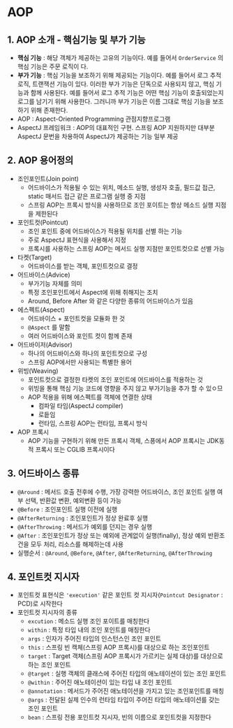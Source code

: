 # AOP

## 1. AOP 소개 - 핵심기능 및 부가 기능

* **핵심 기능** : 해당 객체가 제공하는 고유의 기능이다. 예를 들어서 `OrderService` 의 핵심 기능은 주문 로직이
다.
* **부가 기능** : 핵심 기능을 보조하기 위해 제공되는 기능이다. 예를 들어서 로그 추적 로직, 트랜잭션 기능이 있다. 이러한 부가 기능은 단독으로 사용되지 않고, 핵심 기능과 함께 사용된다. 예를 들어서 로그 추적 기능은 어떤 핵심 기능이 호출되었는지 로그를 남기기 위해 사용한다. 그러니까 부가 기능은 이름 그대로 핵심 기능을 보조하기
위해 존재한다. 
* AOP : Aspect-Oriented Programming 관점지향프로그램
* AspectJ 프레임워크 : AOP의 대표적인 구현. 스프링 AOP 지원하지만 대부분 AspectJ 문번을 차용하여 AspectJ가 제공하는 기능 일부 제공

## 2. AOP 용어정의
* 조인포인트(Join point)
  *  어드바이스가 적용될 수 있는 위치, 메소드 실행, 생성자 호출, 필드값 접근, static 매서드 접근 같은 프로그램 실행 중 지점
  * 스프링 AOP는 프록시 방식을 사용하므로 조인 포이트는 항상 메소드 실행 지점을 제한된다
* 포인트컷(Pointcut)
  * 조인 포인트 중에 어드바이스가 적용될 위치를 선별 하는 기능
  * 주로 AspectJ 표현식을 사용해서 지정
  * 프록시를 사용하는 스프링 AOP는 메서드 실행 지점만 포인트컷으로 선별 가능
* 타켓(Target)
  *  어드바이스를 받는 객체, 포인트컷으로 결정
* 어드바이스(Advice)
  * 부가기능 자체를 의미
  * 특정 조인포인트에서 Aspect에 위해 취해지는 조치
  * Around, Before After 와 같은 다양한 종류의 어드바이스가 있음
* 에스펙트(Aspect)
  * 어드바이스 + 포인트컷을 모듈화 한 것
  * ``@Aspect`` 를 말함
  * 여러 어드바이스와 포인트 컷이 함께 존재
* 어드바이저(Advisor)
  * 하나의 어드바이스와 하나의 포인트컷으로 구성
  * 스프링 AOP에서만 사용되는 특별한 용어
* 위빙(Weaving)
  * 포인트컷으로 결정한 타켓의 조인 포인트에 어드바이스를 적용하는 것
  * 위빙을 통해 핵심 기능 코드에 영향을 주지 않고 부가기능을 추가 할 수 있ㅇ므
  * AOP 적용을 위해 에스펙트를 객체에 연결한 상태
    * 컴파일 타임(AspectJ compiler)
    * 로듵임
    * 런타임, 스프링 AOP는 런타임, 프록시 방식
* AOP 프록시
  * AOP 기능을 구현하기 위해 만든 프록시 객체, 스픙에서 AOP 프록시는 JDK동적 프록시 또는 CGLIB 프록시이다

## 3. 어드바이스 종류
* `@Around` : 메서드 호출 전후에 수행, 가장 강력한 어드바이스, 조인 포인트 실행 여부 선택, 반환값 변환, 예외변환 등이 가능
* `@Before` : 조인포인트 실행 이전에 실행
* `@AfterReturning` : 조인포인트가 정상 완료후 실행
* `@AfterThrowing` : 메서드가 예외를 던지는 경우 실행
* `@After` : 조인포인트가 정상 또는 예외에 관계없이 실행(finally), 정상 예외  반환조건을 모두 처리, 리소스를 해제하는데 사용
* 실행순서 : `@Around`, `@Before`, `@After`, `@AfterReturning`, `@AfterThrowing`

## 4. 포인트컷 지시자
* 포인트컷 표현식은 `'execution'` 같은 포인트 컷 지시자(`Pointcut Designator` : PCD)로 시작한다 
* 포인트컷 지시자의 종류
  * `excution` : 메소드 실행 조인 포이트를 매칭한다
  * `within` : 특정 타입 내의 조인 포인트를 매칭한다
  * `args` : 인자가 주어진 타입의 인스턴스인 조인 포인트
  * `this` : 스프링 빈 캑체(스프링 AOP 프록시)를 대상으로 하는 조인포인트
  * `target` : Target 객체(스프링 AOP 프록시가 가르키는 실제 대상)를 대상으로 하는 조인 포인트
  * `@target` : 실행 객체의 클래스에 주어진 타입의 애노테이션이 있는 조인 포인트
  * `@within` : 주어진 애노테이션이 있는 타입 내 조인 포인트
  * `@annotation` : 메서드가 주어진 애노테이션을 가지고 있는 조인포인트를 매칭
  * `@args` : 전달된 실제 인수의 런타임 타입이 주어진 타입의 애노테이션를 갖는 조인 포인트
  * `bean` : 스프링 전용 포인트컷 지시자, 빈의 이름으로 포인트컷을 지정한다

